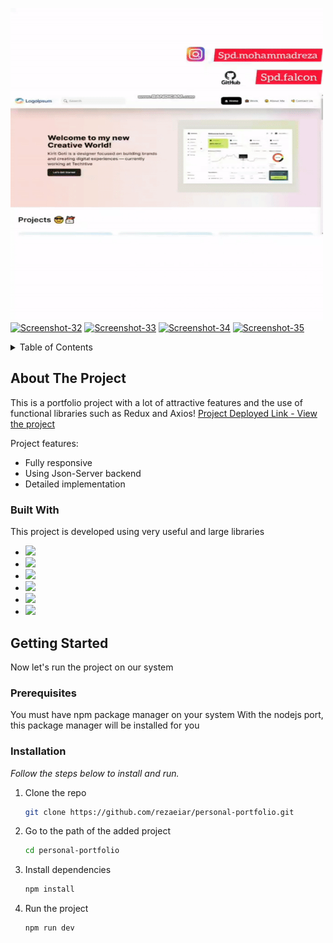 <img height='500px' width='500px'  src="./public/5.gif"></img>
<a href="https://ibb.co/0qkmkpJ"><img src="https://i.ibb.co/jhdbd94/Screenshot-32.png" alt="Screenshot-32" border="0" /></a> <a href="https://ibb.co/WzWDJQ0"><img src="https://i.ibb.co/c8cbnPw/Screenshot-33.png" alt="Screenshot-33" border="0" /></a>
<a href="https://ibb.co/N71ZKp7"><img src="https://i.ibb.co/vDsZkmD/Screenshot-34.png" alt="Screenshot-34" border="0" /></a>
<a href="https://ibb.co/s9ycnnW"><img src="https://i.ibb.co/23gRxxZ/Screenshot-35.png" alt="Screenshot-35" border="0" /></a>
<!-- TABLE OF CONTENTS -->
<details>
  <summary>Table of Contents</summary>
  <ol>
    <li>
      <a href="#about-the-project">About The Project</a>
      <ul>
        <li><a href="#built-with">Built With</a></li>
      </ul>
    </li>
    <li>
      <a href="#getting-started">Getting Started</a>
      <ul>
        <li><a href="#prerequisites">Prerequisites</a></li>
        <li><a href="#installation">Installation</a></li>
      </ul>
    </li>
  </ol>
</details>



<!-- ABOUT THE PROJECT -->
## About The Project

This is a portfolio project with a lot of attractive features and the use of functional libraries such as Redux and Axios!
[Project Deployed Link - View the project](https://personal-portfolio-kappa-flax.vercel.app/)

Project features:
* Fully responsive
* Using Json-Server backend
* Detailed implementation

### Built With

This project is developed using very useful and large libraries

* <img src='https://img.shields.io/badge/React-20232A?style=for-the-badge&logo=react&logoColor=61DAFB' >
* <img src='https://img.shields.io/badge/Redux-593D88?style=for-the-badge&logo=redux&logoColor=white' >
* <img src='https://img.shields.io/badge/Tailwind_CSS-38B2AC?style=for-the-badge&logo=tailwind-css&logoColor=white' >
* <img src='https://img.shields.io/badge/Lodash-3492FF?style=for-the-badge&logo=lodash&logoColor=white' >
* <img src='https://img.shields.io/badge/axios-671ddf?&style=for-the-badge&logo=axios&logoColor=white' >
* <img src='https://img.shields.io/badge/React_Router-CA4245?style=for-the-badge&logo=react-router&logoColor=white' >

<!-- GETTING STARTED -->
## Getting Started

Now let's run the project on our system

### Prerequisites

You must have npm package manager on your system
With the nodejs port, this package manager will be installed for you

### Installation

_Follow the steps below to install and run._

1. Clone the repo
   ```sh
   git clone https://github.com/rezaeiar/personal-portfolio.git
   ```
2. Go to the path of the added project
   ```sh
   cd personal-portfolio
   ```
3. Install dependencies
   ```sh
   npm install
   ```
4. Run the project
   ```sh
   npm run dev
   ```

